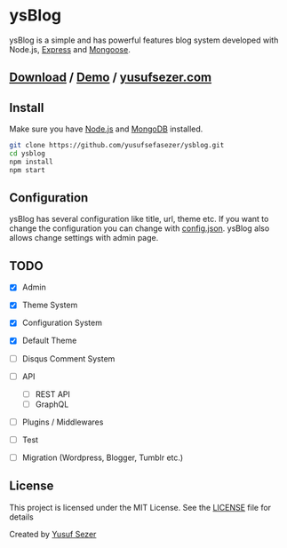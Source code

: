 # ysBlog
ysBlog is a simple and has powerful features blog system developed with Node.js, [Express](https://expressjs.com/) and [Mongoose](https://mongoosejs.com/).

## [Download](https://github.com/yusufsefasezer/ysblog/archive/master.zip) / [Demo](#) / [yusufsezer.com](https://www.yusufsezer.com)

## Install

Make sure you have [Node.js](https://nodejs.org/) and [MongoDB](https://www.mongodb.com/) installed.

```sh
git clone https://github.com/yusufsefasezer/ysblog.git
cd ysblog
npm install 
npm start
```

## Configuration

ysBlog has several configuration like title, url, theme etc. If you want to change the configuration you can change with [config.json](config.json). ysBlog also allows change settings with admin page.


## TODO
- [x] Admin
- [x] Theme System
- [x] Configuration System
- [x] Default Theme
- [ ] Disqus Comment System
- [ ] API
  - [ ] REST API
  - [ ] GraphQL
- [ ] Plugins / Middlewares
- [ ] Test
- [ ] Migration (Wordpress, Blogger, Tumblr  etc.)


## License
This project is licensed under the MIT License. See the [LICENSE](LICENSE) file for details

Created by [Yusuf Sezer](https://www.yusufsezer.com)
